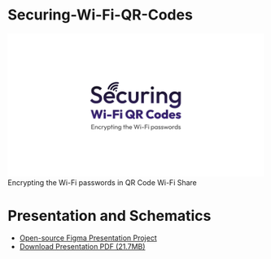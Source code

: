 # Securing-Wi-Fi-QR-Codes
![Securing Wi-Fi QR Codes](/Imgs/Intro.jpg)
<br>
Encrypting the Wi-Fi passwords in QR Code Wi-Fi Share

# Presentation and Schematics
 - [Open-source Figma Presentation Project](https://www.figma.com/file/LwaSHbE4jZeNAMDYSjAvup/Securing-Wi-Fi-QR-Codes-Presentation?type=design&node-id=0%3A1&mode=design&t=VGmm3h6Cz4p2Fwg5-1)
 - <a href="Presentation/Securing-Wi-Fi-QR-Codes%20Presentation.pdf" download>Download Presentation PDF (21.7MB)</a>